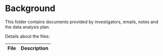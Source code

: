 # Background  
  
This folder contains documents provided by investigators, emails, notes and the data analysis plan.  
  
Details about the files:  
  
File | Description
---|---------------------------------------------------------------------

